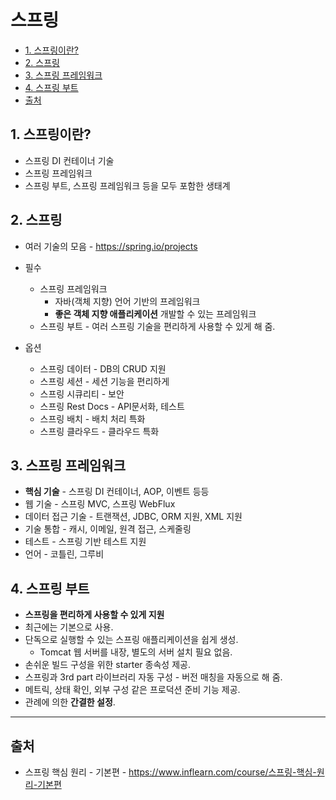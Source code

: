 # 스프링

- [1. 스프링이란?](#1-스프링이란)
- [2. 스프링](#2-스프링)
- [3. 스프링 프레임워크](#3-스프링-프레임워크)
- [4. 스프링 부트](#4-스프링-부트)
- [출처](#출처)

## 1. 스프링이란?

- 스프링 DI 컨테이너 기술
- 스프링 프레임워크
- 스프링 부트, 스프링 프레임워크 등을 모두 포함한 생태계

## 2. 스프링

- 여러 기술의 모음 - <https://spring.io/projects>

- 필수

  - 스프링 프레임워크
    - 자바(객체 지향) 언어 기반의 프레임워크
    - **좋은 객체 지향 애플리케이션** 개발할 수 있는 프레임워크
  - 스프링 부트 - 여러 스프링 기술을 편리하게 사용할 수 있게 해 줌.

- 옵션
  - 스프링 데이터 - DB의 CRUD 지원
  - 스프링 세션 - 세션 기능을 편리하게
  - 스프링 시큐리티 - 보안
  - 스프링 Rest Docs - API문서화, 테스트
  - 스프링 배치 - 배치 처리 특화
  - 스프링 클라우드 - 클라우드 특화

## 3. 스프링 프레임워크

- **핵심 기술** - 스프링 DI 컨테이너, AOP, 이벤트 등등
- 웹 기술 - 스프링 MVC, 스프링 WebFlux
- 데이터 접근 기술 - 트랜잭션, JDBC, ORM 지원, XML 지원
- 기술 통합 - 캐시, 이메일, 원격 접근, 스케줄링
- 테스트 - 스프링 기반 테스트 지원
- 언어 - 코틀린, 그루비

## 4. 스프링 부트

- **스프링을 편리하게 사용할 수 있게 지원**
- 최근에는 기본으로 사용.
- 단독으로 실행할 수 있는 스프링 애플리케이션을 쉽게 생성.
  - Tomcat 웹 서버를 내장, 별도의 서버 설치 필요 없음.
- 손쉬운 빌드 구성을 위한 starter 종속성 제공.
- 스프링과 3rd part 라이브러리 자동 구성 - 버전 매칭을 자동으로 해 줌.
- 메트릭, 상태 확인, 외부 구성 같은 프로덕션 준비 기능 제공.
- 관례에 의한 **간결한 설정**.

---

## 출처

- 스프링 핵심 원리 - 기본편 - <https://www.inflearn.com/course/스프링-핵심-원리-기본편>
